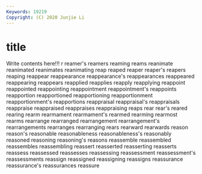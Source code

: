 ```yaml
---
Keywords: 19219
Copyright: (C) 2020 Junjie Li
---
```


# title

Write contents here!!!
r 
reamer's 
reamers 
reaming 
reams 
reanimate 
reanimated 
reanimates 
reanimating
reap 
reaped 
reaper 
reaper's 
reapers 
reaping 
reappear 
reappearance 
reappearance's 
reappearances
reappeared 
reappearing 
reappears 
reapplied 
reapplies 
reapply 
reapplying 
reappoint 
reappointed 
reappointing
reappointment 
reappointment's 
reappoints 
reapportion 
reapportioned 
reapportioning 
reapportionment 
reapportionment's 
reapportions 
reappraisal
reappraisal's 
reappraisals 
reappraise 
reappraised 
reappraises 
reappraising 
reaps 
rear 
rear's 
reared
rearing 
rearm 
rearmament 
rearmament's 
rearmed 
rearming 
rearmost 
rearms 
rearrange 
rearranged
rearrangement 
rearrangement's 
rearrangements 
rearranges 
rearranging 
rears 
rearward 
rearwards 
reason 
reason's
reasonable 
reasonableness 
reasonableness's 
reasonably 
reasoned 
reasoning 
reasoning's 
reasons 
reassemble 
reassembled
reassembles 
reassembling 
reassert 
reasserted 
reasserting 
reasserts 
reassess 
reassessed 
reassesses 
reassessing
reassessment 
reassessment's 
reassessments 
reassign 
reassigned 
reassigning 
reassigns 
reassurance 
reassurance's 
reassurances
reassure 
